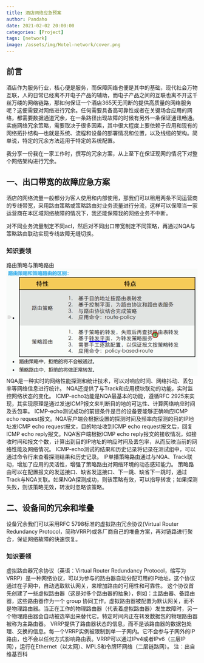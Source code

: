 ```yaml
---
title: 酒店网络应急预案
author: Pandaho
date: 2021-02-02 20:00:00 
categories: [Project] 
tags: [network]
image: /assets/img/Hotel-network/cover.png
---
```




##  前言

​	酒店作为服务行业，核心便是服务，而保障网络也便是其中的基础，现代社会万物互联，人的日常已经离不开电子产品的辅助，而电子产品之间的互联也离不开这千丝万缕的网络链路，那如何保证一个酒店365天无间断的提供高质量的网络服务呢？这便需要对网络进行冗余。任何需要具备高可靠性或者在关键场合应用的网络，都需要数据通道冗余，在一条路径出现故障的时候有另外一条保证通讯畅通。实施网络冗余策略，需要取决于很多因素，其中很大程度上要依赖于应用和现有的网络拓扑结构—也就是系统、流程和设备的部署情况和位置，以及线缆的架构。简单说，特定的冗余方法适用于特定的系统配置。

 我分享一份我在一家工作时，撰写的冗余方案，从上至下在保证现网的情况下对整个网络架构进行冗余。

## 一、出口带宽的故障应急方案

​	酒店的网络流量一般都分为客人使用和内部使用，那我们可以租用两条不同运营商的专线带宽，采用路由策略或策略路由对业务流量进行分流，这样可以保障当一家运营商在本区域网络故障的情况下，我还能保障我的网络业务不中断。

对不同业务流量制定不同acl，然后对不同出口带宽制定不同策略，再通过NQA与策略路由联动实现专线故障无缝切换。

### 知识要领
路由策略与策略路由
![图例](/assets/img/Hotel-network/1.png)
NQA是一种实时的网络性能探测和统计技术，可以对响应时间、网络抖动、丢包率等网络信息进行统计。
NQA还提供了与Track和应用模块联动的功能，实时监控网络状态的变化。
ICMP-echo功能是NQA最基本的功能，遵循RFC 2925来实现，其实现原理是通过发送ICMP报文来判断目的地的可达性、计算网络响应时间及丢包率。
ICMP-echo测试成功的前提条件是目的设备要能够正确响应ICMP echo request报文。NQA客户端会根据设置的探测时间及频率向探测的目的IP地址发ICMP echo request报文，目的地址收到ICMP echo request报文后，回复ICMP echo reply报文。NQA客户端根据ICMP echo reply报文的接收情况，如接收时间和报文个数，计算出到目的IP地址的响应时间及丢包率，从而反映当前的网络性能及网络情况。
ICMP-echo测试的结果和历史记录将记录在测试组中，可以通过命令行来查看探测结果和历史记录。
IP单播策略路由通过与NQA、Track联动，增加了应用的灵活性，增强了策略路由对网络环境的动态感知能力。
策略路由可以在配置报文的发送接口、缺省发送接口、下一跳、缺省下一跳时，通过Track与NQA关联。如果NQA探测成功，则该策略有效，可以指导转发；如果探测失败，则该策略无效，转发时忽略该策略。

## 二、设备间的冗余和堆叠
设备冗余我们可以采用RFC 5798标准的虚拟路由冗余协议(Virtual Router Redundancy Protocol，简称VRRP)或各厂商自己的堆叠方案，再对链路进行聚合，保证网络故障的快速恢复。
### 知识要领
虚拟路由器冗余协议（英语：Virtual Router Redundancy Protocol，缩写为 VRRP）是一种网络协议，可以为参与的路由器自动分配可用的IP地址。这个协议通过在子网中，自动选取默认网关，来增加路由的可用性和可靠性。
这个协议首先创建了一些虚拟路由器（这是对多个路由器的抽象），例如：主路由器、备路由器，这些路由器作为一个 group 协同工作。虚拟路由器被配置为默认网关，而不是物理路由器。当正在工作的物理路由器（代表着虚拟路由器）发生故障时，另一个物理路由器会自动被选举出来替代它。特定时间内正在转发数据包的物理路由器被称为主路由器。 VRRP提供了路由器状态的信息，而不是该路由器的数据包处理、交换的信息。每一个VRRP实例被限制到单一子网内。它不会参与子网外的IP路由，也不会以任何方式影响路由表。VRRP可以通过IPv4或者IPv6（三层IP网），运行在Ethernet（以太网）、MPLS和令牌环网络（二层链路网）。
注：出自维基百科
